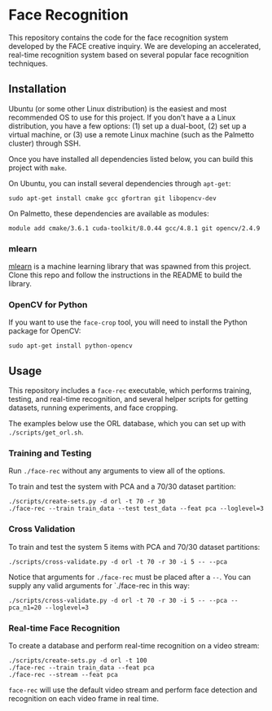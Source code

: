 # Face Recognition

This repository contains the code for the face recognition system developed by the FACE creative inquiry. We are developing an accelerated, real-time recognition system based on several popular face recognition techniques.

## Installation

Ubuntu (or some other Linux distribution) is the easiest and most recommended OS to use for this project. If you don't have a a Linux distribution, you have a few options: (1) set up a dual-boot, (2) set up a virtual machine, or (3) use a remote Linux machine (such as the Palmetto cluster) through SSH.

Once you have installed all dependencies listed below, you can build this project with `make`.

On Ubuntu, you can install several dependencies through `apt-get`:
```
sudo apt-get install cmake gcc gfortran git libopencv-dev
```

On Palmetto, these dependencies are available as modules:
```
module add cmake/3.6.1 cuda-toolkit/8.0.44 gcc/4.8.1 git opencv/2.4.9
```

### mlearn

[mlearn](https://github.com/CUFCTL/mlearn) is a machine learning library that was spawned from this project. Clone this repo and follow the instructions in the README to build the library.

### OpenCV for Python

If you want to use the `face-crop` tool, you will need to install the Python package for OpenCV:
```
sudo apt-get install python-opencv
```

## Usage

This repository includes a `face-rec` executable, which performs training, testing, and real-time recognition, and several helper scripts for getting datasets, running experiments, and face cropping.

The examples below use the ORL database, which you can set up with `./scripts/get_orl.sh`.

### Training and Testing

Run `./face-rec` without any arguments to view all of the options.

To train and test the system with PCA and a 70/30 dataset partition:
```
./scripts/create-sets.py -d orl -t 70 -r 30
./face-rec --train train_data --test test_data --feat pca --loglevel=3
```

### Cross Validation

To train and test the system 5 items with PCA and 70/30 dataset partitions:
```
./scripts/cross-validate.py -d orl -t 70 -r 30 -i 5 -- --pca
```

Notice that arguments for `./face-rec` must be placed after a `--`. You can supply any valid arguments for `./face-rec in this way:
```
./scripts/cross-validate.py -d orl -t 70 -r 30 -i 5 -- --pca --pca_n1=20 --loglevel=3
```

### Real-time Face Recognition

To create a database and perform real-time recognition on a video stream:
```
./scripts/create-sets.py -d orl -t 100
./face-rec --train train_data --feat pca
./face-rec --stream --feat pca
```

`face-rec` will use the default video stream and perform face detection and recognition on each video frame in real time.
